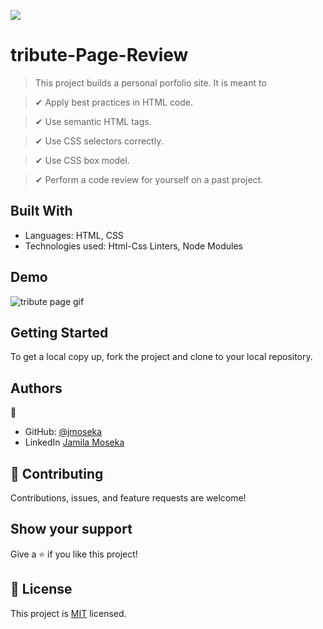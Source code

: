 ![](https://img.shields.io/badge/Microverse-blueviolet)

# tribute-Page-Review

> This project builds a personal porfolio site. It is meant to

> ✔ Apply best practices in HTML code.

> ✔ Use semantic HTML tags.

> ✔ Use CSS selectors correctly.

> ✔ Use CSS box model.

> ✔ Perform a code review for yourself on a past project.

## Built With

- Languages: HTML, CSS
- Technologies used: Html-Css Linters, Node Modules

## Demo

<img src="media/tribute.gif" alt="tribute page gif">

## Getting Started

To get a local copy up, fork the project and clone to your local repository.

## Authors

👤

- GitHub: [@jmoseka](https://github.com/jmoseka)
- LinkedIn [Jamila Moseka](https://www.linkedin.com/in/jamila-moseka/)

## 🤝 Contributing

Contributions, issues, and feature requests are welcome!

## Show your support

Give a ⭐️ if you like this project!

## 📝 License

This project is [MIT](./MIT.md) licensed.
